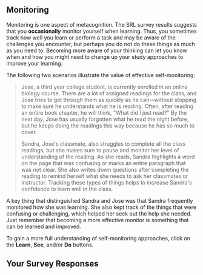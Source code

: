 ## Monitoring

Monitoring is one aspect of metacognition. The SRL survey results suggests that you **occasionally** monitor yourself when learning. Thus, you sometimes track how well you learn or perform a task and may be aware of the challenges you encounter, but perhaps you do not do these things  as much as you need to. Becoming more aware of your thinking can let you know when and how you might need to change up your study approaches to improve your learning.

The following two scenarios illustrate the value of effective self-monitoring:

> Jose, a third year college student, is currently enrolled in an online biology course. There are a lot of assigned readings for the class, and Jose tries to get through them as quickly as he can-–without stopping to make sure he understands what he is reading. Often, after reading an entire book chapter, he will think, "What did I just read?" By the next day, Jose has usually forgotten what he read the night before, but he  keeps doing the readings this way because he has so much to cover. 
> 
> Sandra, Jose's classmate, also struggles to complete all the class readings, but she makes sure to pause and monitor her level of understanding of the reading. As she reads, Sandra highlights a word on the page that was confusing or marks an entire paragraph that was not clear. She also writes down questions after completing the reading to remind herself what she needs to ask her classmates or instructor. Tracking these types of things helps to increase Sandra's confidence to learn well in the class.

A key thing that distinguished Sandra and Jose was that Sandra frequently monitored how she was learning. She also kept track of the things that were confusing or challenging, which helped her seek out the help she needed. Just remember that becoming a more effective monitor is something that can be learned and improved.

To gain a more full understanding of self-monitoring approaches, click on the **Learn**, **See**, and/or **Do** buttons. 

## Your Survey Responses
